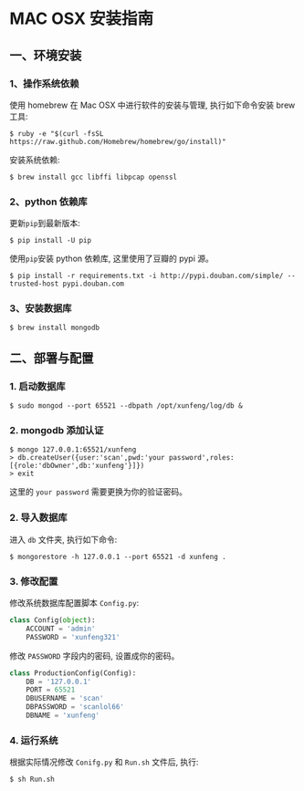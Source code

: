 # MAC OSX 安装指南

## 一、环境安装

### 1、操作系统依赖

使用 homebrew 在 Mac OSX 中进行软件的安装与管理, 执行如下命令安装 brew 工具:

```
$ ruby -e "$(curl -fsSL https://raw.github.com/Homebrew/homebrew/go/install)"
```

安装系统依赖:

```
$ brew install gcc libffi libpcap openssl
```
### 2、python 依赖库

更新`pip`到最新版本:

```
$ pip install -U pip
```

使用`pip`安装 python 依赖库, 这里使用了豆瓣的 pypi 源。

```
$ pip install -r requirements.txt -i http://pypi.douban.com/simple/ --trusted-host pypi.douban.com
```

### 3、安装数据库

```
$ brew install mongodb
```

## 二、部署与配置

### 1. 启动数据库

```
$ sudo mongod --port 65521 --dbpath /opt/xunfeng/log/db &
```

### 2. mongodb 添加认证

```
$ mongo 127.0.0.1:65521/xunfeng
> db.createUser({user:'scan',pwd:'your password',roles:[{role:'dbOwner',db:'xunfeng'}]})
> exit
```

这里的 `your password` 需要更换为你的验证密码。

### 2. 导入数据库

进入 `db` 文件夹, 执行如下命令:

```
$ mongorestore -h 127.0.0.1 --port 65521 -d xunfeng .
```

### 3. 修改配置

修改系统数据库配置脚本 `Config.py`:

```python
class Config(object):
    ACCOUNT = 'admin'
    PASSWORD = 'xunfeng321'
```

修改 `PASSWORD` 字段内的密码, 设置成你的密码。

```python
class ProductionConfig(Config):
    DB = '127.0.0.1'
    PORT = 65521
    DBUSERNAME = 'scan'
    DBPASSWORD = 'scanlol66'
    DBNAME = 'xunfeng'
```
### 4. 运行系统

根据实际情况修改 `Conifg.py` 和 `Run.sh` 文件后, 执行:

```
$ sh Run.sh
```